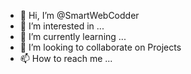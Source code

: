 - 👋 Hi, I’m @SmartWebCodder
- 👀 I’m interested in ...
- 🌱 I’m currently learning ...
- 💞️ I’m looking to collaborate on Projects
- 📫 How to reach me ...

<!---
SmartWebCodder/SmartWebCodder is a ✨ special ✨ repository because its `README.md` (this file) appears on your GitHub profile.
You can click the Preview link to take a look at your changes.
--->
